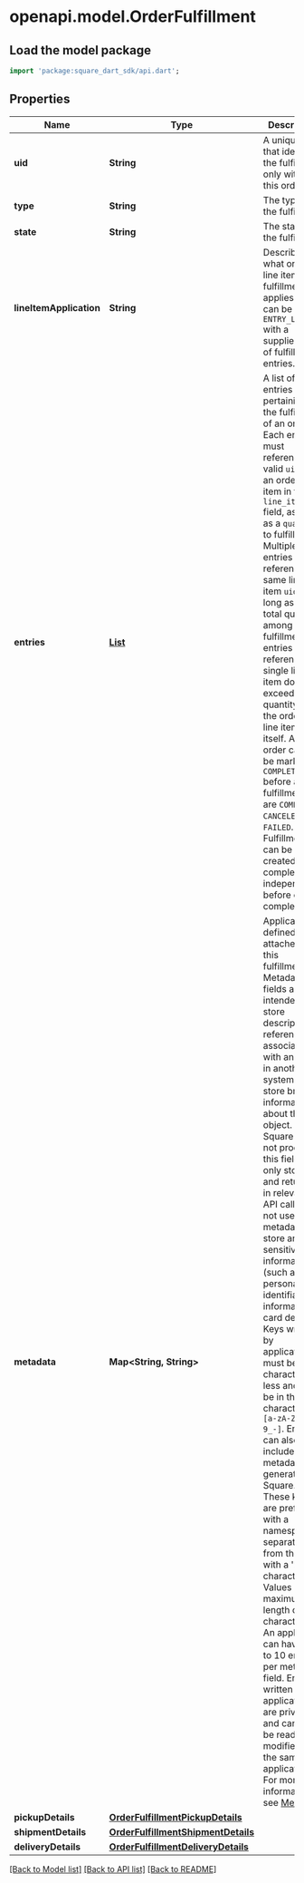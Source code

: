 # openapi.model.OrderFulfillment

## Load the model package
```dart
import 'package:square_dart_sdk/api.dart';
```

## Properties
Name | Type | Description | Notes
------------ | ------------- | ------------- | -------------
**uid** | **String** | A unique ID that identifies the fulfillment only within this order. | [optional] 
**type** | **String** | The type of the fulfillment. | [optional] 
**state** | **String** | The state of the fulfillment. | [optional] 
**lineItemApplication** | **String** | Describes what order line items this fulfillment applies to. It can be `ALL` or `ENTRY_LIST` with a supplied list of fulfillment entries. | [optional] 
**entries** | [**List<OrderFulfillmentFulfillmentEntry>**](OrderFulfillmentFulfillmentEntry.md) | A list of entries pertaining to the fulfillment of an order. Each entry must reference a valid `uid` for an order line item in the `line_item_uid` field, as well as a `quantity` to fulfill. Multiple entries can reference the same line item `uid`, as long as the total quantity among all fulfillment entries referencing a single line item does not exceed the quantity of the order's line item itself. An order cannot be marked as `COMPLETED` before all fulfillments are `COMPLETED`, `CANCELED`, or `FAILED`. Fulfillments can be created and completed independently before order completion. | [optional] [default to const []]
**metadata** | **Map<String, String>** | Application-defined data attached to this fulfillment. Metadata fields are intended to store descriptive references or associations with an entity in another system or store brief information about the object. Square does not process this field; it only stores and returns it in relevant API calls. Do not use metadata to store any sensitive information (such as personally identifiable information or card details). Keys written by applications must be 60 characters or less and must be in the character set `[a-zA-Z0-9_-]`. Entries can also include metadata generated by Square. These keys are prefixed with a namespace, separated from the key with a ':' character. Values have a maximum length of 255 characters. An application can have up to 10 entries per metadata field. Entries written by applications are private and can only be read or modified by the same application. For more information, see [Metadata](https://developer.squareup.com/docs/build-basics/metadata). | [optional] [default to const {}]
**pickupDetails** | [**OrderFulfillmentPickupDetails**](OrderFulfillmentPickupDetails.md) |  | [optional] 
**shipmentDetails** | [**OrderFulfillmentShipmentDetails**](OrderFulfillmentShipmentDetails.md) |  | [optional] 
**deliveryDetails** | [**OrderFulfillmentDeliveryDetails**](OrderFulfillmentDeliveryDetails.md) |  | [optional] 

[[Back to Model list]](../README.md#documentation-for-models) [[Back to API list]](../README.md#documentation-for-api-endpoints) [[Back to README]](../README.md)


